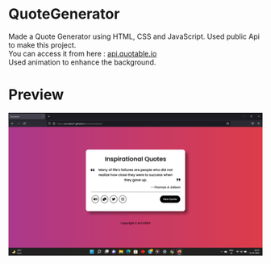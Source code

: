 # QuoteGenerator
Made a Quote Generator using HTML, CSS and JavaScript.
Used public Api to make this project.
<br>
You can access it from here : 
<a  href="https://github.com/lukePeavey/quotable"> api.quotable.io </a>
<br>
Used animation to enhance the background.

# Preview
<a href="https://accodes21.github.io/QuoteGenerator/">![QUOTE-GENERATOR](https://github.com/accodes21/QuoteGenerator/blob/master/Quote.png)</a> 
